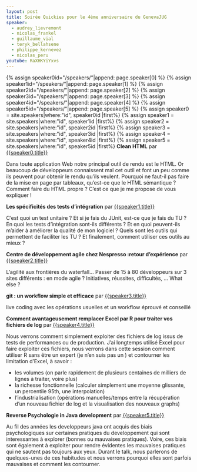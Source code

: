 ```yaml
---
layout: post
title: Soirée Quickies pour le 4ème anniversaire du GenevaJUG
speaker:
  - audrey_lievremont
  - nicolas_frankel
  - guillaume_vial
  - teryk_bellahsene
  - philippe_kernevez
  - nicolas_peru
youtube: RaXHKYiYxvs
---
```

{% assign speaker0id="/speakers/"|append: page.speaker[0]  %}
{% assign speaker1id="/speakers/"|append: page.speaker[1]  %}
{% assign speaker2id="/speakers/"|append: page.speaker[2]  %}
{% assign speaker3id="/speakers/"|append: page.speaker[3]  %}
{% assign speaker4id="/speakers/"|append: page.speaker[4]  %}
{% assign speaker5id="/speakers/"|append: page.speaker[5]  %}
{% assign speaker0 = site.speakers|where:"id", speaker0id |first%}
{% assign speaker1 = site.speakers|where:"id", speaker1id |first%}
{% assign speaker2 = site.speakers|where:"id", speaker2id |first%}
{% assign speaker3 = site.speakers|where:"id", speaker3id |first%}
{% assign speaker4 = site.speakers|where:"id", speaker4id |first%}
{% assign speaker5 = site.speakers|where:"id", speaker5id |first%}
**Clean HTML** par [{{speaker0.title}}]({{speaker0.url}})

Dans toute application Web notre principal outil de rendu est le HTML. Or beaucoup de développeurs connaissent mal cet outil et font un peu comme ils peuvent pour obtenir le rendu qu’ils veulent. Pourquoi ne faut-il pas faire de la mise en page par tableaux, qu’est-ce que le HTML sémantique ? Comment faire du HTML propre ? C’est ce que je me propose de vous expliquer !

**Les spécificités des tests d’intégration** par [{{speaker1.title}}]({{speaker1.url}})

C’est quoi un test unitaire ? Et si je fais du JUnit, est-ce que je fais du TU ? En quoi les tests d’intégration sont-ils différents ? Et en quoi peuvent-ils m’aider à améliorer la qualité de mon logiciel ? Quels sont les outils qui permettent de faciliter les TU ? Et finalement, comment utiliser ces outils au mieux ?

**Centre de développement agile chez Nespresso :retour d’expérience** par [{{speaker2.title}}]({{speaker2.url}}) 

L’agilité aux frontières du waterfall…
Passer de 15 à 80 développeurs sur 3 sites différents : en mode agile ?
Initiatives, réussites, difficultés, …
What else ?


**git : un workflow simple et efficace** par [{{speaker3.title}}]({{speaker3.url}}) 

live coding avec les opérations usuelles et un workflow éprouvé et conseillé
 
**Comment avantageusement remplacer Excel par R pour traiter vos fichiers de log** par [{{speaker4.title}}]({{speaker4.url}}) 

Nous verrons comment simplement exploiter des fichiers de log issus de tests de performances ou de production.
J’ai longtemps utilisé Excel pour faire exploiter ces fichiers, nous verrons dans cette session comment utiliser R sans être un expert (je n’en suis pas un ) et contourner les limitation d’Excel, à savoir :
* les volumes (on parle rapidement de plusieurs centaines de milliers de lignes à traiter, voire plus)
* la richesse fonctionnelle (calculer simplement une moyenne glissante, un percentile 95th, une interpolation)
* l’industrialisation (opérations manuelles/temps entre la récupération d’un nouveau fichier de log et la visualisation des nouveaux graphs)

**Reverse Psychologie in Java development** par [{{speaker5.title}}]({{speaker5.url}}) 

Au fil des années les developpeurs java ont acquis des biais psychologiques sur certaines pratiques du developpement qui sont interessantes à explorer (bonnes ou mauvaises pratiques). Voire, ces biais sont également à exploiter pour rendre évidentes les mauvaises pratiques qui ne sautent pas toujours aux yeux.
Durant le talk, nous parlerons de quelques-unes de ces habitudes et nous verrons pourquoi elles sont parfois mauvaises et comment les contourner.
